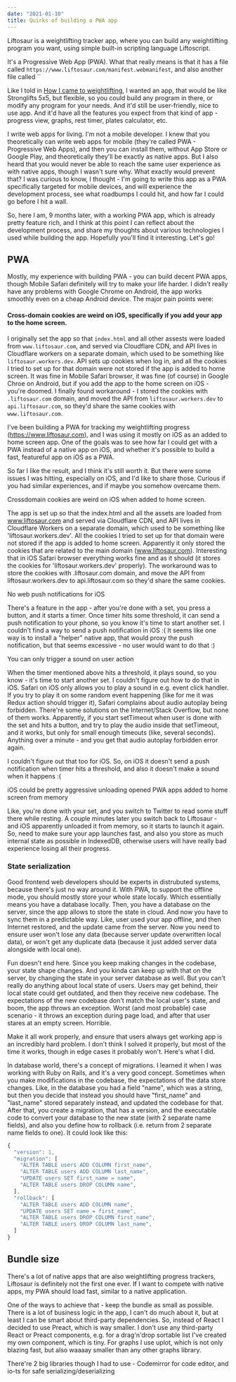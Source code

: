 ```yaml
---
date: "2021-01-10"
title: Quirks of building a PWA app
---
```


Liftosaur is a weightlifting tracker app, where you can build any weightlifting program you want, using simple built-in scripting language Liftoscript.

It's a Progressive Web App (PWA). What that really means is that it has a file called `https://www.liftosaur.com/manifest.webmanifest`, and also another file called ``

Like I told in [How I came to weightlifting](), I wanted an app, that would be like Stronglifts 5x5, but flexible, so you could build any program in there, or modify any program for your needs. And it'd still be user-friendly, nice to use app. And it'd have all the features you expect from that kind of app - progress view, graphs, rest timer, plates calculator, etc.

I write web apps for living. I'm not a mobile developer. I knew that you theoretically can write web apps for mobile (they're called PWA - Progressive Web Apps), and then you can install them, without App Store or Google Play, and theoretically they'll be exactly as native apps. But I also heard that you would never be able to reach the same user experience as with native apps, though I wasn't sure why. What exactly would prevent that? I was curious to know, I thought - I'm going to write this app as a PWA specifically targeted for mobile devices, and will experience the development process, see what roadbumps I could hit, and how far I could go before I hit a wall.

So, here I am, 9 months later, with a working PWA app, which is already pretty feature rich, and I think at this point I can reflect about the development process, and share my thoughts about various technologies I used while building the app. Hopefully you'll find it interesting. Let's go!

## PWA

Mostly, my experience with building PWA - you can build decent PWA apps, though Mobile Safari definitely will try to make your life harder. I didn't really have any problems with Google Chrome on Android, the app works smoothly even on a cheap Android device. The major pain points were:

#### Cross-domain cookies are weird on iOS, specifically if you add your app to the home screen.

I originally set the app so that `index.html` and all other assests were loaded from `www.liftosaur.com`, and served via Cloudflare CDN, and API lives in Cloudflare workers on a separate domain, which used to be something like `liftosaur.workers.dev`. API sets up cookies when log in, and all the cookies I tried to set up for that domain were not stored if the app is added to home screen. It was fine in Mobile Safari browser, it was fine (of course) in Google Chroe on Android, but if you add the app to the home screen on iOS - you're doomed. I finally found workaround - I stored the cookies with `.liftosaur.com` domain, and moved the API from `liftosaur.workers.dev` to `api.liftosaur.com`, so they'd share the same cookies with `www.liftosaur.com`.

I've been building a PWA for tracking my weightlifting progress (https://www.liftosaur.com), and I was using it mostly on iOS as an added to home screen app. One of the goals was to see how far I could get with a PWA instead of a native app on iOS, and whether it's possible to build a fast, featureful app on iOS as a PWA.

So far I like the result, and I think it's still worth it. But there were some issues I was hitting, especially on iOS, and I'd like to share those. Curious if you had similar experiences, and if maybe you somehow overcame them.

Crossdomain cookies are weird on iOS when added to home screen.

The app is set up so that the index.html and all the assets are loaded from www.liftosaur.com and served via Cloudflare CDN, and API lives in Cloudflare Workers on a separate domain, which used to be something like 'liftosaur.workers.dev'. All the cookies I tried to set up for that domain were not stored if the app is added to home screen. Apparently it only stored the cookies that are related to the main domain (www.liftosaur.com). Interesting that in iOS Safari browser everything works fine and as it should (it stores the cookies for 'liftosaur.workers.dev' properly). The workaround was to store the cookies with .liftosaur.com domain, and move the API from liftosaur.workers.dev to api.liftosaur.com so they'd share the same cookies.

No web push notifications for iOS

There's a feature in the app - after you're done with a set, you press a button, and it starts a timer. Once timer hits some threshold, it can send a push notification to your phone, so you know it's time to start another set. I couldn't find a way to send a push notification in iOS :( It seems like one way is to install a "helper" native app, that would proxy the push notification, but that seems excessive - no user would want to do that :)

You can only trigger a sound on user action

When the timer mentioned above hits a threshold, it plays sound, so you know - it's time to start another set. I couldn't figure out how to do that in iOS. Safari on iOS only allows you to play a sound in e.g. event click handler. If you try to play it on some random event happening (like for me it was Redux action should trigger it), Safari complains about audio autoplay being forbidden. There're some solutions on the Internet/Stack Overflow, but none of them works. Apparently, if you start setTimeout when user is done with the set and hits a button, and try to play the audio inside that setTimeout, and it works, but only for small enough timeouts (like, several seconds). Anything over a minute - and you get that audio autoplay forbidden error again.

I couldn't figure out that too for iOS. So, on iOS it doesn't send a push notification when timer hits a threshold, and also it doesn't make a sound when it happens :(

iOS could be pretty aggressive unloading opened PWA apps added to home screen from memory

Like, you're done with your set, and you switch to Twitter to read some stuff there while resting. A couple minutes later you switch back to Liftosaur - and iOS apparently unloaded it from memory, so it starts to launch it again. So, need to make sure your app launches fast, and also you store as much internal state as possible in IndexedDB, otherwise users will have really bad experience losing all their progress.

### State serialization

Good frontend web developers should be experts in distrubuted systems, because there's just no way around it. With PWA, to support the offline mode, you should mostly store your whole state locally. Which essentially means you have a database locally. Then, you have a database on the server, since the app allows to store the state in cloud. And now you have to sync them in a predictable way. Like, user used your app offline, and then Internet restored, and the update came from the server. Now you need to ensure user won't lose any data (because server update overwritten local data), or won't get any duplicate data (because it just added server data alongside with local one).

Fun doesn't end here. Since you keep making changes in the codebase, your state shape changes. And you kinda can keep up with that on the server, by changing the state in your server database as well. But you can't really do anything about local state of users. Users may get behind, their local state could get outdated, and then they receive new codebase. The expectations of the new codebase don't match the local user's state, and boom, the app throws an exception. Worst (and most probable) case scenario - it throws an exception during page load, and after that user stares at an empty screen. Horrible.

Make it all work properly, and ensure that users always get working app is an incredibly hard problem. I don't think I solved it properly, but most of the time it works, though in edge cases it probably won't. Here's what I did.

In database world, there's a concept of migrations. I learned it when I was working with Ruby on Rails, and it's a very good concept. Sometimes when you make modifications in the codebase, the expectations of the data store changes. Like, in the database you had a field "name", which was a string, but then you decide that instead you should have "first_name" and "last_name" stored separately instead, and updated the codebase for that. After that, you create a migration, that has a version, and the executable code to convert your database to the new state (with 2 separate name fields), and also you define how to rollback (i.e. return from 2 separate name fields to one). It could look like this:

```ts
{
  "version": 1,
  "migration": [
    "ALTER TABLE users ADD COLUMN first_name",
    "ALTER TABLE users ADD COLUMN last_name",
    "UPDATE users SET first_name = name",
    "ALTER TABLE users DROP COLUMN name",
  ],
  "rollback": [
    "ALTER TABLE users ADD COLUMN name",
    "UPDATE users SET name = first_name",
    "ALTER TABLE users DROP COLUMN first_name",
    "ALTER TABLE users DROP COLUMN last_name",
  ]
}


```

## Bundle size

There's a lot of native apps that are also weightlifting progress trackers, Liftosaur is definitely not the first one ever. If I want to compete with native apps, my PWA should load fast, similar to a native application.

One of the ways to achieve that - keep the bundle as small as possible. There is a lot of business logic in the app, I can't do much about it, but at least I can be smart about third-party dependencies. So, instead of React I decided to use Preact, which is way smaller. I don't use any third-party React or Preact components, e.g. for a drag'n'drop sortable list I've created my own component, which is tiny. For graphs I use uplot, which is not only blazing fast, but also waaaay smaller than any other graphs library.

There're 2 big libraries though I had to use - Codemirror for code editor, and io-ts for safe serializing/deserializing
